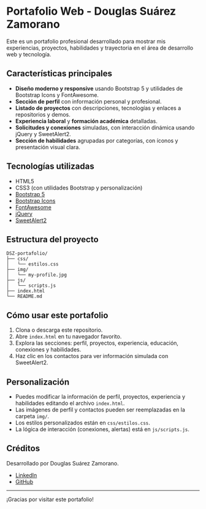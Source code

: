 # Portafolio Web - Douglas Suárez Zamorano

Este es un portafolio profesional desarrollado para mostrar mis experiencias, proyectos, habilidades y trayectoria en el área de desarrollo web y tecnología.

## Características principales

- **Diseño moderno y responsive** usando Bootstrap 5 y utilidades de Bootstrap Icons y FontAwesome.
- **Sección de perfil** con información personal y profesional.
- **Listado de proyectos** con descripciones, tecnologías y enlaces a repositorios y demos.
- **Experiencia laboral** y **formación académica** detalladas.
- **Solicitudes y conexiones** simuladas, con interacción dinámica usando jQuery y SweetAlert2.
- **Sección de habilidades** agrupadas por categorías, con íconos y presentación visual clara.

## Tecnologías utilizadas

- HTML5
- CSS3 (con utilidades Bootstrap y personalización)
- [Bootstrap 5](https://getbootstrap.com/)
- [Bootstrap Icons](https://icons.getbootstrap.com/)
- [FontAwesome](https://fontawesome.com/)
- [jQuery](https://jquery.com/)
- [SweetAlert2](https://sweetalert2.github.io/)

## Estructura del proyecto

```
DSZ-portafolio/
├── css/
│   └── estilos.css
├── img/
│   └── my-profile.jpg
├── js/
│   └── scripts.js
├── index.html
└── README.md
```

## Cómo usar este portafolio

1. Clona o descarga este repositorio.
2. Abre `index.html` en tu navegador favorito.
3. Explora las secciones: perfil, proyectos, experiencia, educación, conexiones y habilidades.
4. Haz clic en los contactos para ver información simulada con SweetAlert2.

## Personalización

- Puedes modificar la información de perfil, proyectos, experiencia y habilidades editando el archivo `index.html`.
- Las imágenes de perfil y contactos pueden ser reemplazadas en la carpeta `img/`.
- Los estilos personalizados están en `css/estilos.css`.
- La lógica de interacción (conexiones, alertas) está en `js/scripts.js`.

## Créditos

Desarrollado por Douglas Suárez Zamorano.

- [LinkedIn](https://www.linkedin.com/in/douglas-suarez-zamorano/)
- [GitHub](https://github.com/darksea48)

---

¡Gracias por visitar este portafolio!
